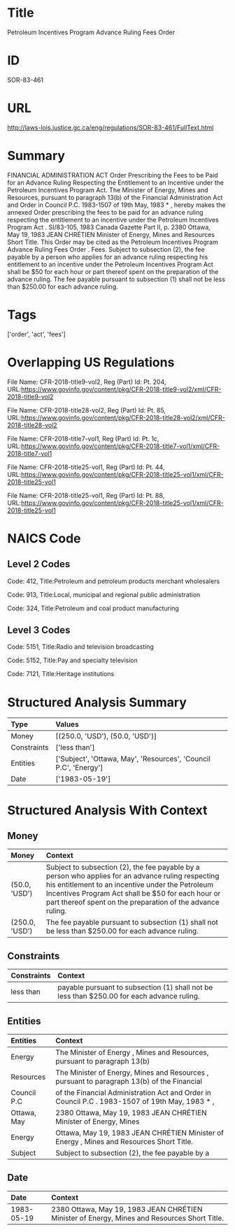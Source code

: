 # Title
Petroleum Incentives Program Advance Ruling Fees Order


# ID
SOR-83-461

# URL
http://laws-lois.justice.gc.ca/eng/regulations/SOR-83-461/FullText.html


# Summary
FINANCIAL ADMINISTRATION ACT Order Prescribing the Fees to be Paid for an Advance Ruling Respecting the Entitlement to an Incentive under the Petroleum Incentives Program Act. The Minister of Energy, Mines and Resources, pursuant to paragraph 13(b) of the  Financial Administration Act  and Order in Council P.C. 1983-1507 of 19th May, 1983 * , hereby makes the annexed  Order prescribing the fees to be paid for an advance ruling respecting the entitlement to an incentive under the Petroleum Incentives Program Act .
SI/83-105, 1983  Canada Gazette  Part II, p.
2380 Ottawa, May 19, 1983 JEAN CHRÉTIEN Minister of Energy, Mines and Resources Short Title.
This Order may be cited as the  Petroleum Incentives Program Advance Ruling Fees Order .
Fees.
Subject to subsection (2), the fee payable by a person who applies for an advance ruling respecting his entitlement to an incentive under the  Petroleum Incentives Program Act  shall be $50 for each hour or part thereof spent on the preparation of the advance ruling.
The fee payable pursuant to subsection (1) shall not be less than $250.00 for each advance ruling.


# Tags
['order', 'act', 'fees']


# Overlapping US Regulations
File Name: CFR-2018-title9-vol2, Reg (Part) Id: Pt. 204, URL:https://www.govinfo.gov/content/pkg/CFR-2018-title9-vol2/xml/CFR-2018-title9-vol2

File Name: CFR-2018-title28-vol2, Reg (Part) Id: Pt. 85, URL:https://www.govinfo.gov/content/pkg/CFR-2018-title28-vol2/xml/CFR-2018-title28-vol2

File Name: CFR-2018-title7-vol1, Reg (Part) Id: Pt. 1c, URL:https://www.govinfo.gov/content/pkg/CFR-2018-title7-vol1/xml/CFR-2018-title7-vol1

File Name: CFR-2018-title25-vol1, Reg (Part) Id: Pt. 44, URL:https://www.govinfo.gov/content/pkg/CFR-2018-title25-vol1/xml/CFR-2018-title25-vol1

File Name: CFR-2018-title25-vol1, Reg (Part) Id: Pt. 88, URL:https://www.govinfo.gov/content/pkg/CFR-2018-title25-vol1/xml/CFR-2018-title25-vol1




# NAICS Code
## Level 2 Codes
Code: 412, Title:Petroleum and petroleum products merchant wholesalers

Code: 913, Title:Local, municipal and regional public administration

Code: 324, Title:Petroleum and coal product manufacturing




## Level 3 Codes
Code: 5151, Title:Radio and television broadcasting

Code: 5152, Title:Pay and specialty television

Code: 7121, Title:Heritage institutions







# Structured Analysis Summary
| Type        | Values                                                           |
|:------------|:-----------------------------------------------------------------|
| Money       | [(250.0, 'USD'), (50.0, 'USD')]                                  |
| Constraints | ['less than']                                                    |
| Entities    | ['Subject', 'Ottawa, May', 'Resources', 'Council P.C', 'Energy'] |
| Date        | ['1983-05-19']                                                   |


# Structured Analysis With Context
 


## Money
| Money          | Context                                                                                                                                                                                                                                                                     |
|:---------------|:----------------------------------------------------------------------------------------------------------------------------------------------------------------------------------------------------------------------------------------------------------------------------|
| (50.0, 'USD')  | Subject to subsection (2), the fee payable by a person who applies for an advance ruling respecting his entitlement to an incentive under the  Petroleum Incentives Program Act  shall be $50 for each hour or part thereof spent on the preparation of the advance ruling. |
| (250.0, 'USD') | The fee payable pursuant to subsection (1) shall not be less than $250.00 for each advance ruling.                                                                                                                                                                          |


## Constraints
| Constraints   | Context                                                                                     |
|:--------------|:--------------------------------------------------------------------------------------------|
| less than     | payable pursuant to subsection (1) shall not be less than  $250.00 for each advance ruling. |


## Entities
| Entities    | Context                                                                                        |
|:------------|:-----------------------------------------------------------------------------------------------|
| Energy      | The Minister of  Energy , Mines and Resources, pursuant to paragraph 13(b)                     |
| Resources   | The Minister of Energy, Mines and  Resources , pursuant to paragraph 13(b) of the Financial    |
| Council P.C | of the Financial Administration Act and Order in Council P.C . 1983-1507 of 19th May, 1983 * , |
| Ottawa, May | 2380  Ottawa, May 19, 1983 JEAN CHRÉTIEN Minister of Energy, Mines                             |
| Energy      | Ottawa, May 19, 1983 JEAN CHRÉTIEN Minister of Energy , Mines and Resources Short Title.       |
| Subject     | Subject to subsection (2), the fee payable by a                                                |


## Date
| Date       | Context                                                                                      |
|:-----------|:---------------------------------------------------------------------------------------------|
| 1983-05-19 | 2380 Ottawa, May 19, 1983 JEAN CHRÉTIEN Minister of Energy, Mines and Resources Short Title. |



